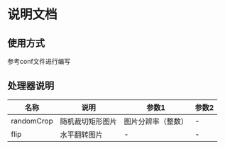 # 说明文档

## 使用方式

参考conf文件进行编写

## 处理器说明

|名称|说明|参数1|参数2|
| -- | -- | -- | -- |
|randomCrop|随机裁切矩形图片|图片分辨率（整数）| - |
|flip|水平翻转图片| - | - |
